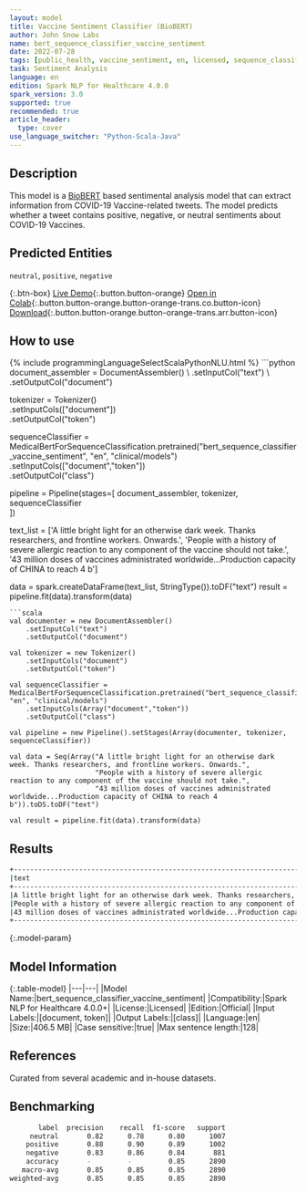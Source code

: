 ```yaml
---
layout: model
title: Vaccine Sentiment Classifier (BioBERT)
author: John Snow Labs
name: bert_sequence_classifier_vaccine_sentiment
date: 2022-07-28
tags: [public_health, vaccine_sentiment, en, licensed, sequence_classification]
task: Sentiment Analysis
language: en
edition: Spark NLP for Healthcare 4.0.0
spark_version: 3.0
supported: true
recommended: true
article_header:
  type: cover
use_language_switcher: "Python-Scala-Java"
---
```


## Description

This model is a [BioBERT](https://nlp.johnsnowlabs.com/2022/07/18/biobert_pubmed_base_cased_v1.2_en_3_0.html) based sentimental analysis model that can extract information from COVID-19 Vaccine-related tweets. The model predicts whether a tweet contains positive, negative, or neutral sentiments about COVID-19 Vaccines.

## Predicted Entities

`neutral`, `positive`, `negative`

{:.btn-box}
[Live Demo](https://demo.johnsnowlabs.com/healthcare/PUBLIC_HEALTH_VACCINE_STATUS/){:.button.button-orange}
[Open in Colab](https://colab.research.google.com/github/JohnSnowLabs/spark-nlp-workshop/blob/master/tutorials/streamlit_notebooks/healthcare/PUBLIC_HEALTH_MB4SC.ipynb){:.button.button-orange.button-orange-trans.co.button-icon}
[Download](https://s3.amazonaws.com/auxdata.johnsnowlabs.com/clinical/models/bert_sequence_classifier_vaccine_sentiment_en_4.0.0_3.0_1658995472179.zip){:.button.button-orange.button-orange-trans.arr.button-icon}

## How to use



<div class="tabs-box" markdown="1">
{% include programmingLanguageSelectScalaPythonNLU.html %}
```python
document_assembler = DocumentAssembler() \
    .setInputCol("text") \
    .setOutputCol("document")

tokenizer = Tokenizer() \
    .setInputCols(["document"]) \
    .setOutputCol("token")

sequenceClassifier = MedicalBertForSequenceClassification.pretrained("bert_sequence_classifier_vaccine_sentiment", "en", "clinical/models")\
    .setInputCols(["document","token"])\
    .setOutputCol("class")

pipeline = Pipeline(stages=[
    document_assembler, 
    tokenizer,
    sequenceClassifier    
])

text_list = ['A little bright light for an otherwise dark week. Thanks researchers, and frontline workers. Onwards.', 
             'People with a history of severe allergic reaction to any component of the vaccine should not take.', 
             '43 million doses of vaccines administrated worldwide...Production capacity of CHINA to reach 4 b']

data = spark.createDataFrame(text_list, StringType()).toDF("text")
result = pipeline.fit(data).transform(data)
```
```scala
val documenter = new DocumentAssembler() 
    .setInputCol("text") 
    .setOutputCol("document")

val tokenizer = new Tokenizer()
    .setInputCols("document")
    .setOutputCol("token")

val sequenceClassifier = MedicalBertForSequenceClassification.pretrained("bert_sequence_classifier_vaccine_sentiment", "en", "clinical/models")
    .setInputCols(Array("document","token"))
    .setOutputCol("class")

val pipeline = new Pipeline().setStages(Array(documenter, tokenizer, sequenceClassifier))

val data = Seq(Array("A little bright light for an otherwise dark week. Thanks researchers, and frontline workers. Onwards.", 
                     "People with a history of severe allergic reaction to any component of the vaccine should not take.", 
                     "43 million doses of vaccines administrated worldwide...Production capacity of CHINA to reach 4 b")).toDS.toDF("text")

val result = pipeline.fit(data).transform(data)
```
</div>

## Results

```bash
+-----------------------------------------------------------------------------------------------------+----------+
|text                                                                                                 |class     |
+-----------------------------------------------------------------------------------------------------+----------+
|A little bright light for an otherwise dark week. Thanks researchers, and frontline workers. Onwards.|[positive]|
|People with a history of severe allergic reaction to any component of the vaccine should not take.   |[negative]|
|43 million doses of vaccines administrated worldwide...Production capacity of CHINA to reach 4 b     |[neutral] |
+-----------------------------------------------------------------------------------------------------+----------+
```

{:.model-param}
## Model Information

{:.table-model}
|---|---|
|Model Name:|bert_sequence_classifier_vaccine_sentiment|
|Compatibility:|Spark NLP for Healthcare 4.0.0+|
|License:|Licensed|
|Edition:|Official|
|Input Labels:|[document, token]|
|Output Labels:|[class]|
|Language:|en|
|Size:|406.5 MB|
|Case sensitive:|true|
|Max sentence length:|128|

## References

Curated from several academic and in-house datasets.

## Benchmarking

```bash
       label  precision    recall  f1-score   support 
     neutral       0.82      0.78      0.80      1007 
    positive       0.88      0.90      0.89      1002 
    negative       0.83      0.86      0.84       881 
    accuracy       -         -         0.85      2890 
   macro-avg       0.85      0.85      0.85      2890 
weighted-avg       0.85      0.85      0.85      2890 
```
